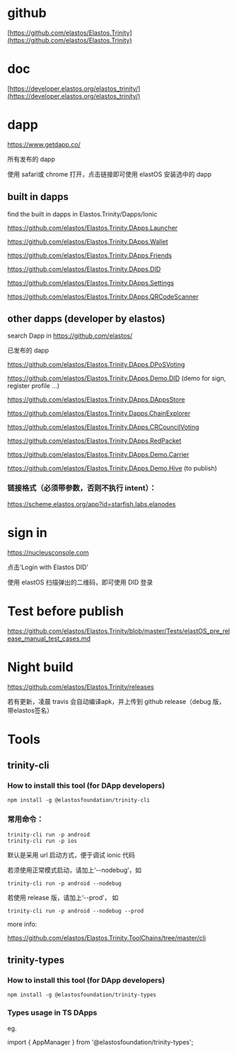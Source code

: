 # github
[https://github.com/elastos/Elastos.Trinity](https://github.com/elastos/Elastos.Trinity)

# doc
[https://developer.elastos.org/elastos_trinity/](https://developer.elastos.org/elastos_trinity/)

# dapp
https://www.getdapp.co/

所有发布的 dapp

使用 safari或 chrome 打开，点击链接即可使用 elastOS 安装选中的 dapp

## built in dapps
find the built in dapps in Elastos.Trinity/Dapps/Ionic

https://github.com/elastos/Elastos.Trinity.DApps.Launcher

https://github.com/elastos/Elastos.Trinity.DApps.Wallet

https://github.com/elastos/Elastos.Trinity.DApps.Friends

https://github.com/elastos/Elastos.Trinity.DApps.DID

https://github.com/elastos/Elastos.Trinity.DApps.Settings

https://github.com/elastos/Elastos.Trinity.DApps.QRCodeScanner


## other dapps (developer by elastos)
search Dapp in https://github.com/elastos/

已发布的 dapp

https://github.com/elastos/Elastos.Trinity.DApps.DPoSVoting

https://github.com/elastos/Elastos.Trinity.DApps.Demo.DID (demo for sign, register profile ...)

https://github.com/elastos/Elastos.Trinity.DApps.DAppsStore

https://github.com/elastos/Elastos.Trinity.Dapps.ChainExplorer

https://github.com/elastos/Elastos.Trinity.DApps.CRCouncilVoting

https://github.com/elastos/Elastos.Trinity.DApps.RedPacket

https://github.com/elastos/Elastos.Trinity.DApps.Demo.Carrier

https://github.com/elastos/Elastos.Trinity.DApps.Demo.Hive (to publish)


### 链接格式（必须带参数，否则不执行 intent）：
https://scheme.elastos.org/app?id=starfish.labs.elanodes

# sign in
https://nucleusconsole.com

点击‘Login with Elastos DID’

使用 elastOS 扫描弹出的二维码，即可使用 DID 登录

# Test before publish
https://github.com/elastos/Elastos.Trinity/blob/master/Tests/elastOS_pre_release_manual_test_cases.md


# Night build
https://github.com/elastos/Elastos.Trinity/releases

若有更新，凌晨 travis 会自动编译apk，并上传到 github release（debug 版，带elastos签名）

# Tools
## trinity-cli
### How to install this tool (for DApp developers)
    

```
npm install -g @elastosfoundation/trinity-cli
```
### 常用命令：
```
trinity-cli run -p android 
trinity-cli run -p ios
```

默认是采用 url 启动方式，便于调试 ionic 代码

若须使用正常模式启动，请加上‘--nodebug’，如

```
trinity-cli run -p android --nodebug
```
若使用 release 版，请加上‘--prod’， 如

```
trinity-cli run -p android --nodebug --prod
```
more info:

https://github.com/elastos/Elastos.Trinity.ToolChains/tree/master/cli

## trinity-types
### How to install this tool (for DApp developers)
```
npm install -g @elastosfoundation/trinity-types
```
### Types usage in TS DApps
eg.

import { AppManager } from '@elastosfoundation/trinity-types';

